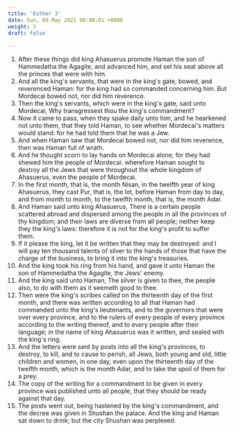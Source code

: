 ```yaml
---
title: 'Esther 3'
date: Sun, 09 May 2021 00:00:01 +0000
weight: 3
draft: false
  
---
```


1. After these things did king Ahasuerus promote Haman the son of Hammedatha the Agagite, and advanced him, and set his seat above all the princes that were with him.
2. And all the king's servants, that were in the king's gate, bowed, and reverenced Haman: for the king had so commanded concerning him. But Mordecai bowed not, nor did him reverence.
3. Then the king's servants, which were in the king's gate, said unto Mordecai, Why transgressest thou the king's commandment?
4. Now it came to pass, when they spake daily unto him, and he hearkened not unto them, that they told Haman, to see whether Mordecai's matters would stand: for he had told them that he was a Jew.
5. And when Haman saw that Mordecai bowed not, nor did him reverence, then was Haman full of wrath.
6. And he thought scorn to lay hands on Mordecai alone; for they had shewed him the people of Mordecai: wherefore Haman sought to destroy all the Jews that were throughout the whole kingdom of Ahasuerus, even the people of Mordecai.
7. In the first month, that is, the month Nisan, in the twelfth year of king Ahasuerus, they cast Pur, that is, the lot, before Haman from day to day, and from month to month, to the twelfth month, that is, the month Adar.
8. And Haman said unto king Ahasuerus, There is a certain people scattered abroad and dispersed among the people in all the provinces of thy kingdom; and their laws are diverse from all people; neither keep they the king's laws: therefore it is not for the king's profit to suffer them.
9. If it please the king, let it be written that they may be destroyed: and I will pay ten thousand talents of silver to the hands of those that have the charge of the business, to bring it into the king's treasuries.
10. And the king took his ring from his hand, and gave it unto Haman the son of Hammedatha the Agagite, the Jews' enemy.
11. And the king said unto Haman, The silver is given to thee, the people also, to do with them as it seemeth good to thee.
12. Then were the king's scribes called on the thirteenth day of the first month, and there was written according to all that Haman had commanded unto the king's lieutenants, and to the governors that were over every province, and to the rulers of every people of every province according to the writing thereof, and to every people after their language; in the name of king Ahasuerus was it written, and sealed with the king's ring.
13. And the letters were sent by posts into all the king's provinces, to destroy, to kill, and to cause to perish, all Jews, both young and old, little children and women, in one day, even upon the thirteenth day of the twelfth month, which is the month Adar, and to take the spoil of them for a prey.
14. The copy of the writing for a commandment to be given in every province was published unto all people, that they should be ready against that day.
15. The posts went out, being hastened by the king's commandment, and the decree was given in Shushan the palace. And the king and Haman sat down to drink; but the city Shushan was perplexed.
